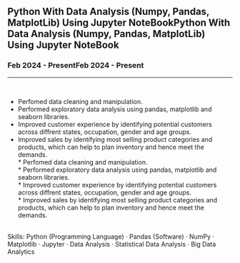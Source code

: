 
<h2> Python With Data Analysis (Numpy, Pandas, MatplotLib) Using Jupyter NoteBookPython With Data Analysis (Numpy, Pandas, MatplotLib) Using Jupyter NoteBook </h2>
<h3> Feb 2024 - PresentFeb 2024 - Present </h3>
<hr/>
<br/>

* Perfomed data cleaning and manipulation. <br/>
* Performed exploratory data analysis using pandas, matplotlib and seaborn libraries. <br/>
* Improved customer experience by identifying potential customers across diffrent states, occupation, gender and age groups. <br/>
* Improved sales by identifying most selling product categories and products, which can help to plan inventory and hence meet the demands. <br/> * Perfomed data cleaning and manipulation. <br/> * Performed exploratory data analysis using pandas, matplotlib and seaborn libraries. <br/> * Improved customer experience by identifying potential customers across diffrent states, occupation, gender and age groups. <br/> * Improved sales by identifying most selling product categories and products, which can help to plan inventory and hence meet the demands.

<br/>
Skills: Python (Programming Language) · Pandas (Software) · NumPy · Matplotlib · Jupyter · Data Analysis · Statistical Data Analysis · Big Data Analytics
